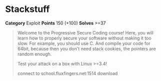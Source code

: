# Stackstuff

**Category** Exploit
**Points** 150 (+100)
**Solves** >=37

> Welcome to the Progressive Secure Coding course! Here, you will learn how to properly secure your software without making it too slow. For example, you should use C. And compile your code for 64bit, because then you don't need stack cookies, the pointers are random enough.
>
> Test your attack on a box with Linux >=3.4!
>
> connect to school.fluxfingers.net:1514
> download
